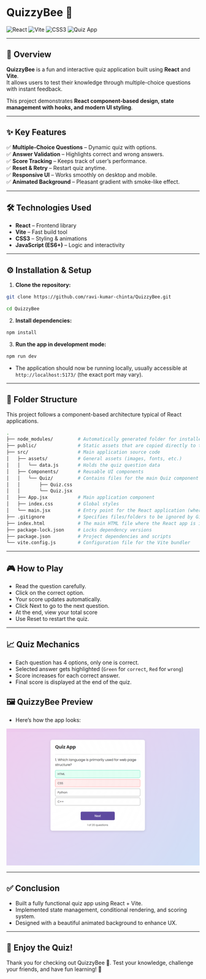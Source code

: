 # QuizzyBee 🐝

![React](https://img.shields.io/badge/React-61DAFB?style=flat&logo=react&logoColor=white&labelColor=20232A)
![Vite](https://img.shields.io/badge/Vite-646CFF?style=flat&logo=vite&logoColor=FFD62E)
![CSS3](https://img.shields.io/badge/CSS3-1572B6?style=flat&logo=css3&logoColor=white)
![Quiz App](https://img.shields.io/badge/Quiz-App-8A2BE2)

---

## 🚀 Overview
**QuizzyBee** is a fun and interactive quiz application built using **React** and **Vite**.  
It allows users to test their knowledge through multiple-choice questions with instant feedback.  

This project demonstrates **React component-based design, state management with hooks, and modern UI styling**.

---

## ✨ Key Features
✅ **Multiple-Choice Questions** – Dynamic quiz with options.  
✅ **Answer Validation** – Highlights correct and wrong answers.  
✅ **Score Tracking** – Keeps track of user’s performance.  
✅ **Reset & Retry** – Restart quiz anytime.  
✅ **Responsive UI** – Works smoothly on desktop and mobile.  
✅ **Animated Background** – Pleasant gradient with smoke-like effect.  

---

## 🛠️ Technologies Used
- **React** – Frontend library  
- **Vite** – Fast build tool  
- **CSS3** – Styling & animations  
- **JavaScript (ES6+)** – Logic and interactivity  

---

## ⚙️ Installation & Setup
1. **Clone the repository:**
```bash
git clone https://github.com/ravi-kumar-chinta/QuizzyBee.git
```
```bash
cd QuizzyBee
```
2. **Install dependencies:**
```bash
npm install
```

3. **Run the app in development mode:**
```bash
npm run dev
```
- The application should now be running locally, usually accessible at `http://localhost:5173/` (the exact port may vary).
---

## 📂 Folder Structure

This project follows a component-based architecture typical of React applications.


```bash
.
├── node_modules/         # Automatically generated folder for installed dependencies
├── public/               # Static assets that are copied directly to the build folder
├── src/                  # Main application source code
│   ├── assets/           # General assets (images, fonts, etc.)
│   │   └── data.js       # Holds the quiz question data
│   ├── Components/       # Reusable UI components
│   │   └── Quiz/         # Contains files for the main Quiz component
│   │       ├── Quiz.css
│   │       └── Quiz.jsx
│   ├── App.jsx           # Main application component
│   ├── index.css         # Global styles
│   └── main.jsx          # Entry point for the React application (where the App is mounted)
├── .gitignore            # Specifies files/folders to be ignored by Git
├── index.html            # The main HTML file where the React app is injected
├── package-lock.json     # Locks dependency versions
├── package.json          # Project dependencies and scripts
└── vite.config.js        # Configuration file for the Vite bundler
```
---

## 🎮 How to Play

- Read the question carefully.
- Click on the correct option.
- Your score updates automatically.
- Click Next to go to the next question.
- At the end, view your total score
- Use Reset to restart the quiz.

---


## 📈 Quiz Mechanics

 - Each question has 4 options, only one is correct. 
 - Selected answer gets highlighted (`Green` for `correct`, `Red` for `wrong`)
 - Score increases for each correct answer.
 - Final score is displayed at the end of the quiz.

## 🖼️ QuizzyBee Preview


- Here’s how the app looks:

![QuizzyBee Screenshot](./screenshot.png)

---


## ✅ Conclusion

- Built a fully functional quiz app using React + Vite.
- Implemented state management, conditional rendering, and scoring system.
- Designed with a beautiful animated background to enhance UX.
---

## 🎉 Enjoy the Quiz!

Thank you for checking out QuizzyBee 🐝.
Test your knowledge, challenge your friends, and have fun learning! 🚀